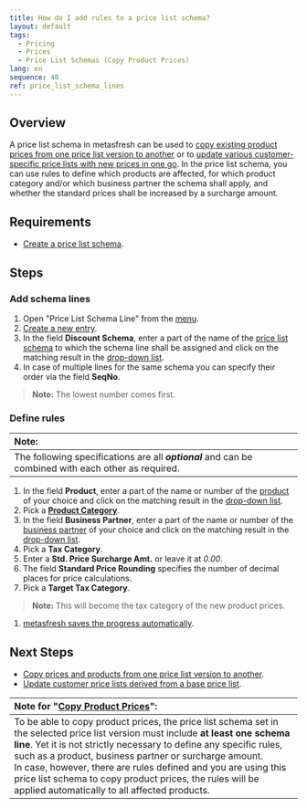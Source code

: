 ```yaml
---
title: How do I add rules to a price list schema?
layout: default
tags:
  - Pricing
  - Prices
  - Price List Schemas (Copy Product Prices)
lang: en
sequence: 40
ref: price_list_schema_lines
---
```


## Overview
A price list schema in metasfresh can be used to [copy existing product prices from one price list version to another](Copy_prices_from_price-list-version) or to [update various customer-specific price lists with new prices in one go](Update_derivative_PLV). In the price list schema, you can use rules to define which products are affected, for which product category and/or which business partner the schema shall apply, and whether the standard prices shall be increased by a surcharge amount.

## Requirements
- [Create a price list schema](Add_price_list_schema).

## Steps

### Add schema lines
1. Open "Price List Schema Line" from the [menu](Menu).
1. [Create a new entry](New_Record_Window).
1. In the field **Discount Schema**, enter a part of the name of the [price list schema](Add_price_list_schema) to which the schema line shall be assigned and click on the matching result in the [drop-down list](Keyboard_shortcuts_reference).
1. In case of multiple lines for the same schema you can specify their order via the field **SeqNo**.
 >**Note:** The lowest number comes first.

### Define rules

| **Note:** |
| :--- |
| The following specifications are all ***optional*** and can be combined with each other as required. |

1. In the field **Product**, enter a part of the name or number of the [product](NewProduct) of your choice and click on the matching result in the [drop-down list](Keyboard_shortcuts_reference).
1. Pick a [**Product Category**](NewProductCategory).
1. In the field **Business Partner**, enter a part of the name or number of the [business partner](New_Business_Partner) of your choice and click on the matching result in the [drop-down list](Keyboard_shortcuts_reference).
1. Pick a **Tax Category**.
1. Enter a **Std. Price Surcharge Amt.** or leave it at *0.00*.
1. The field **Standard Price Rounding** specifies the number of decimal places for price calculations.
1. Pick a **Target Tax Category**.
 >**Note:** This will become the tax category of the new product prices.

1. [metasfresh saves the progress automatically](Saveindicator).

## Next Steps
- [Copy prices and products from one price list version to another](Copy_prices_from_price-list-version).
- [Update customer price lists derived from a base price list](Update_derivative_PLV).

| Note for "[Copy Product Prices](Copy_prices_from_price-list-version)": |
| :--- |
| To be able to copy product prices, the price list schema set in the selected price list version must include **at least one schema line**. Yet it is not strictly necessary to define any specific rules, such as a product, business partner or surcharge amount.<br> In case, however, there are rules defined and you are using this price list schema to copy product prices, the rules will be applied automatically to all affected products. |
